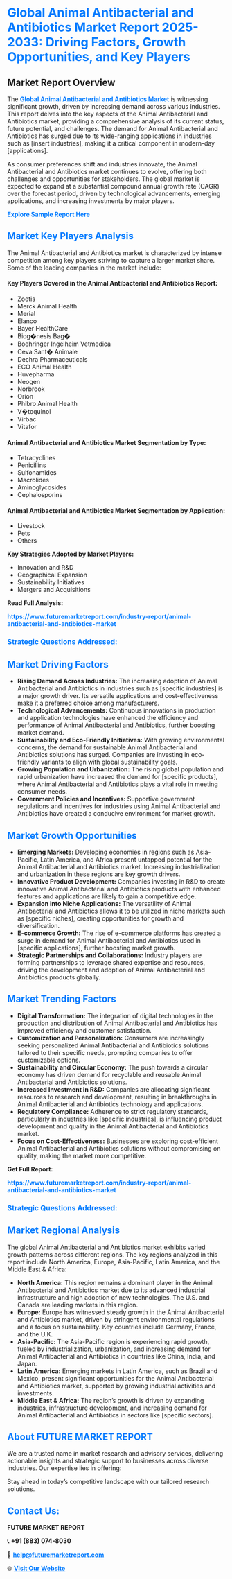 <h1 style="color: #007BFF;">Global Animal Antibacterial and Antibiotics Market Report 2025-2033: Driving Factors, Growth Opportunities, and Key Players</h1>

<section id="overview">
<h2>Market Report Overview</h2>
<p>The <a href="https://www.futuremarketreport.com/industry-report/animal-antibacterial-and-antibiotics-market" style="color: #007BFF; text-decoration: none;"><strong>Global Animal Antibacterial and Antibiotics Market</strong></a> is witnessing significant growth, driven by increasing demand across various industries. This report delves into the key aspects of the Animal Antibacterial and Antibiotics market, providing a comprehensive analysis of its current status, future potential, and challenges. The demand for Animal Antibacterial and Antibiotics has surged due to its wide-ranging applications in industries such as [insert industries], making it a critical component in modern-day [applications].</p>
<p>As consumer preferences shift and industries innovate, the Animal Antibacterial and Antibiotics market continues to evolve, offering both challenges and opportunities for stakeholders. The global market is expected to expand at a substantial compound annual growth rate (CAGR) over the forecast period, driven by technological advancements, emerging applications, and increasing investments by major players.</p>
</section>

<section id="overview">
<p><a href="https://www.futuremarketreport.com/request-sample/reportId=76955" style="color: #007BFF; text-decoration: none;"><strong>Explore Sample Report Here</strong></a></p>
</section>

<section id="key-players">
<h2 style="color: #007BFF;">Market Key Players Analysis</h2>
<p>The Animal Antibacterial and Antibiotics market is characterized by intense competition among key players striving to capture a larger market share. Some of the leading companies in the market include:</p>
<h4>Key Players Covered in the Animal Antibacterial and Antibiotics Report:</h4>
<ul><li>Zoetis</li><li>Merck Animal Health</li><li>Merial</li><li>Elanco</li><li>Bayer HealthCare</li><li>Biog�nesis Bag�</li><li>Boehringer Ingelheim Vetmedica</li><li>Ceva Sant� Animale</li><li>Dechra Pharmaceuticals</li><li>ECO Animal Health</li><li>Huvepharma</li><li>Neogen</li><li>Norbrook</li><li>Orion</li><li>Phibro Animal Health</li><li>V�toquinol</li><li>Virbac</li><li>Vitafor</li></ul>
<h4>Animal Antibacterial and Antibiotics Market Segmentation by Type:</h4>
<ul><li>Tetracyclines</li><li>Penicillins</li><li>Sulfonamides</li><li>Macrolides</li><li>Aminoglycosides</li><li>Cephalosporins</li></ul>

<h4>Animal Antibacterial and Antibiotics Market Segmentation by Application:</h4>
<ul><li>Livestock</li><li>Pets</li><li>Others</li></ul>
<p><strong>Key Strategies Adopted by Market Players:</strong></p>
<ul>
<li>Innovation and R&D</li>
<li>Geographical Expansion</li>
<li>Sustainability Initiatives</li>
<li>Mergers and Acquisitions</li>
</ul>
</section>

<section>
<p><strong>Read Full Analysis: </strong></p><a href="https://www.futuremarketreport.com/industry-report/animal-antibacterial-and-antibiotics-market" style="color: #007BFF; text-decoration: none;"><strong>https://www.futuremarketreport.com/industry-report/animal-antibacterial-and-antibiotics-market</strong></a>
<h3 style="color: #007BFF;">Strategic Questions Addressed:</h3>
</section>

<section id="driving-factors">
<h2 style="color: #007BFF;">Market Driving Factors</h2>
<ul>
<li><strong>Rising Demand Across Industries:</strong> The increasing adoption of Animal Antibacterial and Antibiotics in industries such as [specific industries] is a major growth driver. Its versatile applications and cost-effectiveness make it a preferred choice among manufacturers.</li>
<li><strong>Technological Advancements:</strong> Continuous innovations in production and application technologies have enhanced the efficiency and performance of Animal Antibacterial and Antibiotics, further boosting market demand.</li>
<li><strong>Sustainability and Eco-Friendly Initiatives:</strong> With growing environmental concerns, the demand for sustainable Animal Antibacterial and Antibiotics solutions has surged. Companies are investing in eco-friendly variants to align with global sustainability goals.</li>
<li><strong>Growing Population and Urbanization:</strong> The rising global population and rapid urbanization have increased the demand for [specific products], where Animal Antibacterial and Antibiotics plays a vital role in meeting consumer needs.</li>
<li><strong>Government Policies and Incentives:</strong> Supportive government regulations and incentives for industries using Animal Antibacterial and Antibiotics have created a conducive environment for market growth.</li>
</ul>
</section>

<section id="growth-opportunities">
<h2 style="color: #007BFF;">Market Growth Opportunities</h2>
<ul>
<li><strong>Emerging Markets:</strong> Developing economies in regions such as Asia-Pacific, Latin America, and Africa present untapped potential for the Animal Antibacterial and Antibiotics market. Increasing industrialization and urbanization in these regions are key growth drivers.</li>
<li><strong>Innovative Product Development:</strong> Companies investing in R&D to create innovative Animal Antibacterial and Antibiotics products with enhanced features and applications are likely to gain a competitive edge.</li>
<li><strong>Expansion into Niche Applications:</strong> The versatility of Animal Antibacterial and Antibiotics allows it to be utilized in niche markets such as [specific niches], creating opportunities for growth and diversification.</li>
<li><strong>E-commerce Growth:</strong> The rise of e-commerce platforms has created a surge in demand for Animal Antibacterial and Antibiotics used in [specific applications], further boosting market growth.</li>
<li><strong>Strategic Partnerships and Collaborations:</strong> Industry players are forming partnerships to leverage shared expertise and resources, driving the development and adoption of Animal Antibacterial and Antibiotics products globally.</li>
</ul>
</section>

<section id="trending-factors">
<h2 style="color: #007BFF;">Market Trending Factors</h2>
<ul>
<li><strong>Digital Transformation:</strong> The integration of digital technologies in the production and distribution of Animal Antibacterial and Antibiotics has improved efficiency and customer satisfaction.</li>
<li><strong>Customization and Personalization:</strong> Consumers are increasingly seeking personalized Animal Antibacterial and Antibiotics solutions tailored to their specific needs, prompting companies to offer customizable options.</li>
<li><strong>Sustainability and Circular Economy:</strong> The push towards a circular economy has driven demand for recyclable and reusable Animal Antibacterial and Antibiotics solutions.</li>
<li><strong>Increased Investment in R&D:</strong> Companies are allocating significant resources to research and development, resulting in breakthroughs in Animal Antibacterial and Antibiotics technology and applications.</li>
<li><strong>Regulatory Compliance:</strong> Adherence to strict regulatory standards, particularly in industries like [specific industries], is influencing product development and quality in the Animal Antibacterial and Antibiotics market.</li>
<li><strong>Focus on Cost-Effectiveness:</strong> Businesses are exploring cost-efficient Animal Antibacterial and Antibiotics solutions without compromising on quality, making the market more competitive.</li>
</ul>
</section>

<section>
<p><strong>Get Full Report: </strong></p><a href="https://www.futuremarketreport.com/industry-report/animal-antibacterial-and-antibiotics-market" style="color: #007BFF; text-decoration: none;"><strong>https://www.futuremarketreport.com/industry-report/animal-antibacterial-and-antibiotics-market</strong></a>
<h3 style="color: #007BFF;">Strategic Questions Addressed:</h3>
</section>


<section id="regional-analysis">
<h2 style="color: #007BFF;">Market Regional Analysis</h2>
<p>The global Animal Antibacterial and Antibiotics market exhibits varied growth patterns across different regions. The key regions analyzed in this report include North America, Europe, Asia-Pacific, Latin America, and the Middle East & Africa:</p>
<ul>
<li><strong>North America:</strong> This region remains a dominant player in the Animal Antibacterial and Antibiotics market due to its advanced industrial infrastructure and high adoption of new technologies. The U.S. and Canada are leading markets in this region.</li>
<li><strong>Europe:</strong> Europe has witnessed steady growth in the Animal Antibacterial and Antibiotics market, driven by stringent environmental regulations and a focus on sustainability. Key countries include Germany, France, and the U.K.</li>
<li><strong>Asia-Pacific:</strong> The Asia-Pacific region is experiencing rapid growth, fueled by industrialization, urbanization, and increasing demand for Animal Antibacterial and Antibiotics in countries like China, India, and Japan.</li>
<li><strong>Latin America:</strong> Emerging markets in Latin America, such as Brazil and Mexico, present significant opportunities for the Animal Antibacterial and Antibiotics market, supported by growing industrial activities and investments.</li>
<li><strong>Middle East & Africa:</strong> The region’s growth is driven by expanding industries, infrastructure development, and increasing demand for Animal Antibacterial and Antibiotics in sectors like [specific sectors].</li>
</ul>
</section>

<footer>
<h2 style="color: #007BFF;">About FUTURE MARKET REPORT</h2>
<p>We are a trusted name in market research and advisory services, delivering actionable insights and strategic support to businesses across diverse industries. Our expertise lies in offering:</p>

<p>Stay ahead in today’s competitive landscape with our tailored research solutions.</p>

<h2 style="color: #007BFF;">Contact Us:</h2>
<p><strong>FUTURE MARKET REPORT</strong></p>
<p>📞 <strong>+91 (883) 074-8030</strong></p>
<p>📧 <strong><a href="mailto:help@futuremarketreport.com" style="color: #007BFF;">help@futuremarketreport.com</a></strong></p>
<p>🌐 <strong><a href="https://www.futuremarketreport.com/" style="color: #007BFF;">Visit Our Website</a></strong></p>
</footer>
